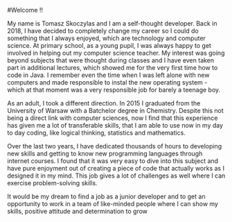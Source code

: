 #Welcome !!


My name is Tomasz Skoczylas and I am a self-thought developer.
Back in 2018, I have decided to completely change my career so I could do something that I always enjoyed, which are technology and computer science.
At primary school, as a young pupil, I was always happy to get involved in helping out my computer science teacher. My interest was going beyond subjects that were thought during classes and I have even taken part in additional lectures, which showed me for the very first time how to code in Java. I remember even the time when I was left alone with new computers and made responsible to instal the new operating system - which at that moment was a very responsible job for barely a teenage boy.

As an adult, I took a different direction. In 2015 I graduated from the University of Warsaw with a Batchelor degree in Chemistry. Despite this not being a direct link with computer sciences, now I find that this experience has given me a lot of transferable skills, that I am able to use now in my day to day coding, like logical thinking, statistics and mathematics.


Over the last two years, I have dedicated thousands of hours to developing new skills and getting to know new programming languages through internet courses. I found that it was very easy to dive into this subject and have pure enjoyment out of creating a piece of code that actually works as I designed it in my mind. This job gives a lot of challenges as well where I can exercise problem-solving skills. 

It would be my dream to find a job as a junior developer and to get an opportunity to work in a team of like-minded people where I can show my skills, positive attitude and determination to grow
